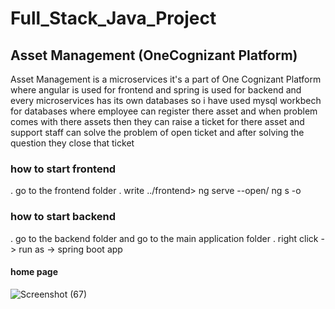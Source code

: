 # Full_Stack_Java_Project
## Asset Management (OneCognizant Platform)
Asset Management is a microservices it's a part of One Cognizant Platform where angular is used for frontend and spring is used for backend and every microservices has its own databases so i have used mysql workbech for databases where employee can register there asset and when problem comes with there assets then they can raise a ticket for there asset and support staff can solve the problem of open ticket and after solving the question they close that ticket
### how to start frontend 
. go to the frontend folder
. write ../frontend> ng serve --open/ ng s -o
### how to start backend 
. go to the backend folder and go to the main application folder
. right click -> run as -> spring boot app
#### home page
![Screenshot (67)](https://github.com/Abhishek-1310/Full_Stack_Java_Project/assets/76660763/6e22739f-854e-4aa6-bd59-63b3c8472c4e)

